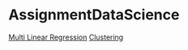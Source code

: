 # AssignmentDataScience

<a href="https://github.com/VidyaSurbhi/_Multi-Linear-Regression">Multi Linear Regression</a>
<a href="https://github.com/VidyaSurbhi/Clustering">Clustering</a>

